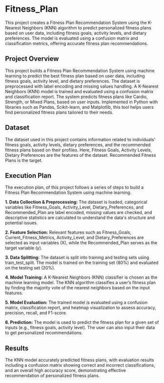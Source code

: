 # Fitness_Plan
This project creates a Fitness Plan Recommendation System using the K-Nearest Neighbors (KNN) algorithm to predict personalized fitness plans based on user data, including fitness goals, activity levels, and dietary preferences. The model is evaluated using a confusion matrix and classification metrics, offering accurate fitness plan recommendations.

## Project Overview
This project builds a Fitness Plan Recommendation System using machine learning to predict the best fitness plan based on user data, including fitness goals, activity level, and dietary preferences. The dataset is preprocessed with label encoding and missing values handling. A K-Nearest Neighbors (KNN) model is trained and evaluated using a confusion matrix and classification report. The system predicts fitness plans like Cardio, Strength, or Mixed Plans, based on user inputs. Implemented in Python with libraries such as Pandas, Scikit-learn, and Matplotlib, this tool helps users find personalized fitness plans tailored to their needs.

## Dataset
The dataset used in this project contains information related to individuals' fitness goals, activity levels, dietary preferences, and the recommended fitness plans based on their profiles. Here, Fitness Goals, Activity Levels, Dietary Preferences are the features of the dataset. Recommended Fitness Plans is the target.

## Execution Plan
The execution plan, of this project follows a series of steps to build a Fitness Plan Recommendation System using machine learning. 

**1. Data Collection & Preprocessing:** The dataset is loaded, categorical variables like Fitness_Goals, Activity_Level, Dietary_Preferences, and Recommended_Plan are label encoded, missing values are checked, and descriptive statistics are calculated to understand the data's structure and potential issues.

**2. Feature Selection:** Relevant features such as Fitness_Goals, Current_Fitness_Metrics, Activity_Level, and Dietary_Preferences are selected as input variables (X), while the Recommended_Plan serves as the target variable (y).

**3. Data Splitting:** The dataset is split into training and testing sets using train_test_split. The model is trained on the training set (80%) and evaluated on the testing set (20%).

**4. Model Training:** A K-Nearest Neighbors (KNN) classifier is chosen as the machine learning model. The KNN algorithm classifies a user’s fitness plan by finding the majority vote of the nearest neighbors based on the input features.

**5. Model Evaluation:** The trained model is evaluated using a confusion matrix, classification report, and heatmap visualization to assess accuracy, precision, recall, and F1-score.

**6. Prediction:** The model is used to predict the fitness plan for a given set of inputs (e.g., fitness goals, activity level). The user can also input their data to get personalized recommendations.

## Results
The KNN model accurately predicted fitness plans, with evaluation results including a confusion matrix showing correct and incorrect classifications, and an overall high accuracy score, demonstrating effective recommendation of personalized fitness plans.
